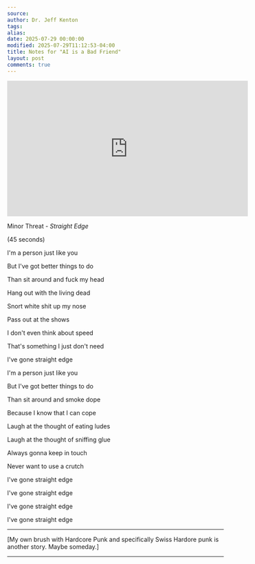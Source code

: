 ```yaml
---
source:
author: Dr. Jeff Kenton
tags:
alias:
date: 2025-07-29 00:00:00
modified: 2025-07-29T11:12:53-04:00
title: Notes for "AI is a Bad Friend"
layout: post
comments: true
---
```


<iframe width="560" height="315" src="https://www.youtube.com/embed/gsAu-nOg3Tw?si=XlJtQBG21fl9byV8" title="YouTube video player" frameborder="0" allow="accelerometer; autoplay; clipboard-write; encrypted-media; gyroscope; picture-in-picture; web-share" referrerpolicy="strict-origin-when-cross-origin" allowfullscreen></iframe>

  

Minor Threat - *Straight Edge*

  

(45 seconds)

I'm a person just like you <br />

But I've got better things to do<br />

Than sit around and fuck my head<br />

Hang out with the living dead<br />

Snort white shit up my nose<br />

Pass out at the shows<br />

I don't even think about speed<br />

That's something I just don't need<br />

I've gone straight edge<br />

I'm a person just like you<br />

But I've got better things to do<br />

Than sit around and smoke dope<br />

Because I know that I can cope<br />

Laugh at the thought of eating ludes<br />

Laugh at the thought of sniffing glue<br />

Always gonna keep in touch<br />

Never want to use a crutch<br />

I've gone straight edge<br />

I've gone straight edge<br />

I've gone straight edge<br />

I've gone straight edge

---

  

[My own brush with Hardcore Punk and specifically Swiss Hardore punk is another story. Maybe someday.]

  

---

<!-- <img src="{{site.baseurl}}/images/[REPLACE]" width="560"> -->

